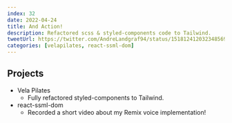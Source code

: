 ```yaml
---
index: 32
date: 2022-04-24
title: And Action!
description: Refactored scss & styled-components code to Tailwind.
tweetUrl: https://twitter.com/AndreLandgraf94/status/1518124120323485696
categories: [velapilates, react-ssml-dom]
---
```


## Projects

- Vela Pilates
  - Fully refactored styled-components to Tailwind.
- react-ssml-dom
  - Recorded a short video about my Remix voice implementation!
